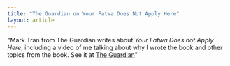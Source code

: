 ```yaml
---
title: "The Guardian on Your Fatwa Does Not Apply Here"
layout: article
---
```

"Mark Tran from The Guardian writes about _Your Fatwa Does not Apply Here_, including a video of me talking about why I wrote the book and other topics from the book. See it at [The Guardian](http://www.theguardian.com/global-development/2013/oct/28/islam-politics-karima-bennoune-fatwa-fundamentalism?commentpage=1)"

